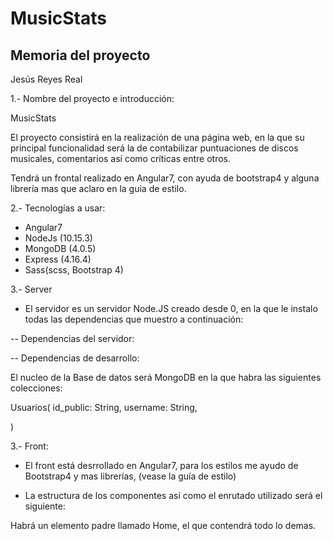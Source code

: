 # MusicStats

## Memoria del proyecto

Jesús Reyes Real



1.- Nombre del proyecto e introducción:

MusicStats

El proyecto consistirá en la realización de una página web, en la que su principal funcionalidad será la de contabilizar puntuaciones de discos musicales, comentarios así como críticas entre otros.

Tendrá un frontal realizado en Angular7, con ayuda de bootstrap4 y alguna librería mas que aclaro en la guia de estilo.

2.- Tecnologías a usar:

- Angular7
- NodeJs (10.15.3)
- MongoDB (4.0.5)
- Express (4.16.4)
- Sass(scss, Bootstrap 4)

3.- Server

- El servidor es un servidor Node.JS creado desde 0, en la que le instalo todas las dependencias que muestro a continuación:

-- Dependencias del servidor:

-- Dependencias de desarrollo:

El nucleo de la Base de datos será MongoDB en la que habra las siguientes colecciones:

Usuarios(
  id_public: String,
  username: String,
  
)

3.- Front:

- El front está desrrollado en Angular7, para los estilos me ayudo de Bootstrap4 y mas librerías, (vease la guía de estilo)

- La estructura de los componentes así como el enrutado utilizado será el siguiente:

Habrá un elemento padre llamado Home, el que contendrá todo lo demas. 


